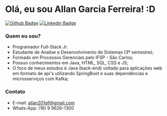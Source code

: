 # Olá, eu sou Allan Garcia Ferreira! :D

[![Github Badge](https://img.shields.io/badge/-Github-000?style=flat-square&logo=Github&logoColor=white&link=https://github.com/allan201gf)](https://github.com/allan201gf)
[![Linkedin Badge](https://img.shields.io/badge/-LinkedIn-blue?style=flat-square&logo=Linkedin&logoColor=white&link=https://www.linkedin.com/in/allan-garcia-ferreira-a4459969/)](https://www.linkedin.com/in/allan-garcia-ferreira-a4459969/)

### Quem eu sou?

 - Programador Full-Stack Jr.
 - Estudante de Analise e Desenvolvimento de Sistemas (3º semestre);
 - Formado em Processos Gerenciais pelo IFSP - São Carlos;
 - Possuo conhecimentos em Java, HTML, SQL, CSS e JS;
 - O foco de meus estudos é Java (back-end) voltado para aplicações web em formato de api's utilizando SpringBoot e suas dependências e microsserviços com Kafka;

### Contato

 - E-mail: allan201gf@gmail.com
 - Whats-App: (16) 9 9626-1300
